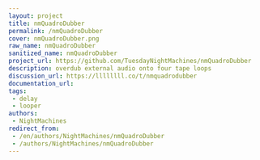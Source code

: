 ```yaml
---
layout: project
title: nmQuadroDubber
permalink: /nmQuadroDubber
cover: nmQuadroDubber.png
raw_name: nmQuadroDubber
sanitized_name: nmQuadroDubber
project_url: https://github.com/TuesdayNightMachines/nmQuadroDubber
description: overdub external audio onto four tape loops
discussion_url: https://llllllll.co/t/nmquadrodubber
documentation_url: 
tags:
 - delay
 - looper
authors:
 - NightMachines
redirect_from:
 - /en/authors/NightMachines/nmQuadroDubber
 - /authors/NightMachines/nmQuadroDubber
---
```

